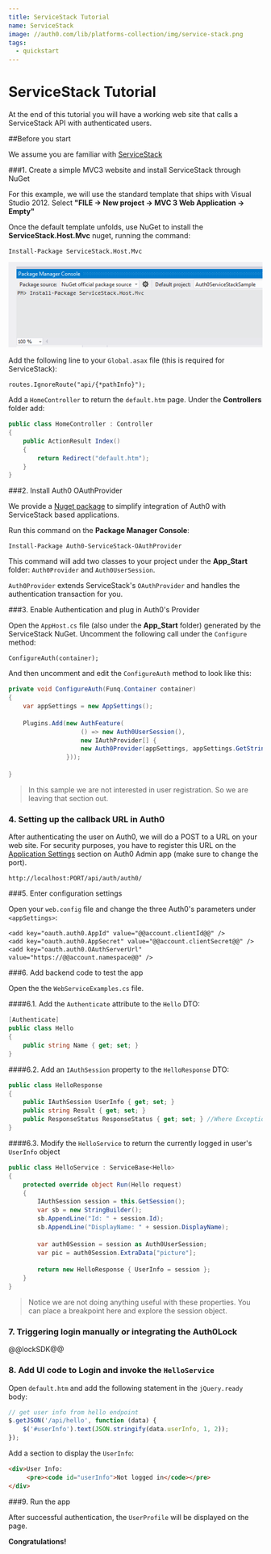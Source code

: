```yaml
---
title: ServiceStack Tutorial
name: ServiceStack
image: //auth0.com/lib/platforms-collection/img/service-stack.png
tags:
  - quickstart
---
```


# ServiceStack Tutorial

At the end of this tutorial you will have a working web site that calls a ServiceStack API with authenticated users.

##Before you start

We assume you are familiar with [ServiceStack](http://www.servicestack.net/)

###1. Create a simple MVC3 website and install ServiceStack through NuGet

For this example, we will use the standard template that ships with Visual Studio 2012. Select __"FILE -> New project -> MVC 3 Web Application -> Empty"__

Once the default template unfolds, use NuGet to install the **ServiceStack.Host.Mvc** nuget, running the command:

	Install-Package ServiceStack.Host.Mvc

![](/media/articles/server-platforms/servicestack/install-servicestack-nuget.png)

Add the following line to your `Global.asax` file (this is required for ServiceStack):

```
routes.IgnoreRoute("api/{*pathInfo}");
```

Add a `HomeController` to return the `default.htm` page. Under the __Controllers__ folder add:

```c#
public class HomeController : Controller
{
    public ActionResult Index()
    {
        return Redirect("default.htm");
    }
}
```

###2. Install Auth0 OAuthProvider

We provide a [Nuget package](http://nuget.org/packages/Auth0-ServiceStack-OAuthProvider/) to simplify integration of Auth0 with ServiceStack based applications.

Run this command on the __Package Manager Console__:

	Install-Package Auth0-ServiceStack-OAuthProvider

This command will add two classes to your project under the __App_Start__ folder: `Auth0Provider` and `Auth0UserSession`.

`Auth0Provider` extends ServiceStack's `OAuthProvider` and handles the authentication transaction for you.

###3. Enable Authentication and plug in Auth0's Provider

Open the `AppHost.cs` file (also under the __App_Start__ folder) generated by the ServiceStack NuGet. Uncomment the following call under the `Configure` method:

```
ConfigureAuth(container);
```

And then uncomment and edit the `ConfigureAuth` method to look like this:

```c#
private void ConfigureAuth(Funq.Container container)
{
	var appSettings = new AppSettings();

    Plugins.Add(new AuthFeature(
                    () => new Auth0UserSession(),
                    new IAuthProvider[] {
                    new Auth0Provider(appSettings, appSettings.GetString("oauth.auth0.OAuthServerUrl"))
                }));

}
```

> In this sample we are not interested in user registration. So we are leaving that section out.

### 4. Setting up the callback URL in Auth0

<div class="setup-callback">
<p>After authenticating the user on Auth0, we will do a POST to a URL on your web site. For security purposes, you have to register this URL on the <a href="@@uiAppSettingsURL@@" target="_new">Application Settings</a> section on Auth0 Admin app (make sure to change the port).</p>

<pre><code>http://localhost:PORT/api/auth/auth0/</pre></code>
</div>

###5. Enter configuration settings

Open your `web.config` file and change the three Auth0's parameters under `<appSettings>`:

```
<add key="oauth.auth0.AppId" value="@@account.clientId@@" />
<add key="oauth.auth0.AppSecret" value="@@account.clientSecret@@" />
<add key="oauth.auth0.OAuthServerUrl" value="https://@@account.namespace@@" />
```


###6. Add backend code to test the app

Open the the `WebServiceExamples.cs` file.

####6.1. Add the `Authenticate` attribute to the `Hello` DTO:

```c#
[Authenticate]
public class Hello
{
	public string Name { get; set; }
}
```

####6.2. Add an `IAuthSession` property to the `HelloResponse` DTO:

```c#
public class HelloResponse
{
    public IAuthSession UserInfo { get; set; }
	public string Result { get; set; }
	public ResponseStatus ResponseStatus { get; set; } //Where Exceptions get auto-serialized
}
```

####6.3. Modify the `HelloService` to return the currently logged in user's `UserInfo` object

```c#
public class HelloService : ServiceBase<Hello>
{
	protected override object Run(Hello request)
	{
        IAuthSession session = this.GetSession();
        var sb = new StringBuilder();
        sb.AppendLine("Id: " + session.Id);
        sb.AppendLine("DisplayName: " + session.DisplayName);

        var auth0Session = session as Auth0UserSession;
        var pic = auth0Session.ExtraData["picture"];

        return new HelloResponse { UserInfo = session };
	}
}
```
> Notice we are not doing anything useful with these properties. You can place a breakpoint here and explore the session object.

### 7. Triggering login manually or integrating the Auth0Lock

@@lockSDK@@

### 8. Add UI code to Login and invoke the `HelloService`

Open `default.htm` and add the following statement in the `jQuery.ready` body:

```js
// get user info from hello endpoint
$.getJSON('/api/hello', function (data) {
    $('#userInfo').text(JSON.stringify(data.userInfo, 1, 2));
});
```

Add a section to display the `UserInfo`:

```html
<div>User Info:
     <pre><code id="userInfo">Not logged in</code></pre>
</div>
```

###9. Run the app

After successful authentication, the `UserProfile` will be displayed on the page.

**Congratulations!**
